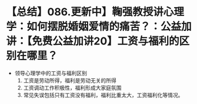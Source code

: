 # 【总结】086.更新中】鞠强教授讲心理学：如何摆脱婚姻爱情的痛苦？：公益加讲：【免费公益加讲20】工资与福利的区别在哪里？

-   领导心理学中的工资与福利区别
    1.  工资是劳动所得，福利是劳动无关的所得
    2.  工资调动工作积极性，福利形成大家庭氛围
    3.  常见失误包括只有工资没有福利，福利比重太大，工资福利化等情况。